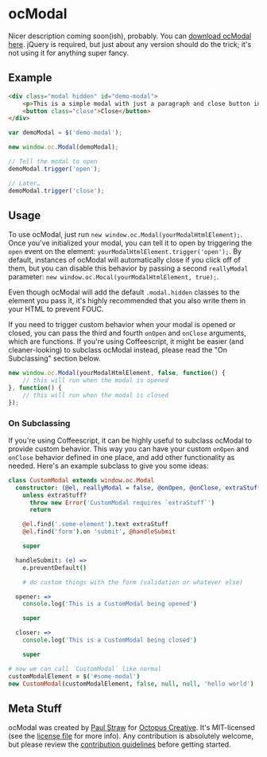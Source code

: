 # ocModal

Nicer description coming soon(ish), probably. You can [download ocModal here](https://github.com/octopuscreative/ocModal/releases/latest). jQuery is required, but just about any version should do the trick; it's not using it for anything super fancy.


## Example

``` html
<div class="modal hidden" id="demo-modal">
	<p>This is a simple modal with just a paragraph and close button in it.</p>
	<button class="close">Close</button>
</div>
```

``` javascript
var demoModal = $('demo-modal');

new window.oc.Modal(demoModal);

// Tell the modal to open
demoModal.trigger('open');

// Later…
demoModal.trigger('close');
```


## Usage

To use ocModal, just run `new window.oc.Modal(yourModalHtmlElement);`. Once you've initialized your modal, you can tell it to open by triggering the `open` event on the element: `yourModalHtmlElement.trigger('open');`. By default, instances of ocModal will automatically close if you click off of them, but you can disable this behavior by passing a second `reallyModal` parameter: `new window.oc.Mocal(yourModalHtmlElement, true);`.

Even though ocModal will add the default `.modal.hidden` classes to the element you pass it, it's highly recommended that you also write them in your HTML to prevent FOUC.

If you need to trigger custom behavior when your modal is opened or closed, you can pass the third and fourth `onOpen` and `onClose` arguments, which are functions. If you're using Coffeescript, it might be easier (and cleaner-looking) to subclass ocModal instead, please read the "On Subclassing" section below.

``` javascript
new window.oc.Modal(yourModalHtmlElement, false, function() {
	// this will run when the modal is opened
}, function() {
	// this will run when the modal is closed
});
```


### On Subclassing

If you're using Coffeescript, it can be highly useful to subclass ocModal to provide custom behavior. This way you can have your custom `onOpen` and `onClose` behavior defined in one place, and add other functionality as needed. Here's an example subclass to give you some ideas:

``` coffeescript
class CustomModal extends window.oc.Modal
  constructor: (@el, reallyModal = false, @onOpen, @onClose, extraStuff)->
    unless extraStuff?
      throw new Error('CustomModal requires `extraStuff`')
      return

    @el.find('.some-element').text extraStuff
    @el.find('form').on 'submit', @handleSubmit

    super

  handleSubmit: (e) =>
    e.preventDefault()

    # do custom things with the form (validation or whatever else)

  opener: =>
    console.log('This is a CustomModal being opened')

    super

  closer: =>
    console.log('This is a CustomModal being closed')

    super

# now we can call `CustomModal` like normal
customModalElement = $('#some-modal')
new CustomModal(customModalElement, false, null, null, 'hello world')
```


## Meta Stuff

ocModal was created by [Paul Straw](https://github.com/paulstraw) for [Octopus Creative](http://octopuscreative.com). It's MIT-licensed (see the [license file](https://github.com/octopuscreative/ocModal/blob/master/LICENSE.md) for more info). Any contribution is absolutely welcome, but please review the [contribution guidelines](https://github.com/octopuscreative/ocModal/blob/master/CONTRIBUTING.md) before getting started.